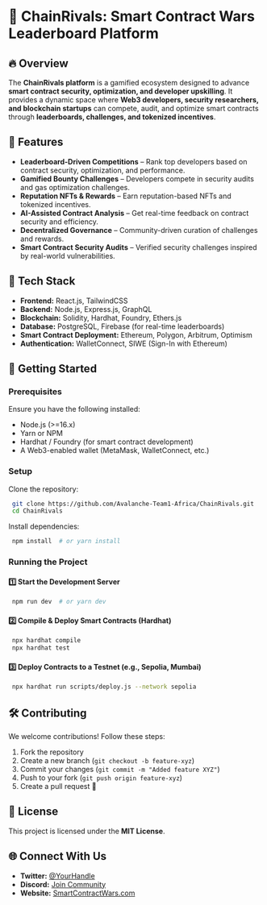# 🚀 ChainRivals: Smart Contract Wars Leaderboard Platform

## 🔥 Overview
The **ChainRivals platform** is a gamified ecosystem designed to advance **smart contract security, optimization, and developer upskilling**. It provides a dynamic space where **Web3 developers, security researchers, and blockchain startups** can compete, audit, and optimize smart contracts through **leaderboards, challenges, and tokenized incentives**.

## 🎯 Features
- **Leaderboard-Driven Competitions** – Rank top developers based on contract security, optimization, and performance.
- **Gamified Bounty Challenges** – Developers compete in security audits and gas optimization challenges.
- **Reputation NFTs & Rewards** – Earn reputation-based NFTs and tokenized incentives.
- **AI-Assisted Contract Analysis** – Get real-time feedback on contract security and efficiency.
- **Decentralized Governance** – Community-driven curation of challenges and rewards.
- **Smart Contract Security Audits** – Verified security challenges inspired by real-world vulnerabilities.

## 🔗 Tech Stack
- **Frontend:** React.js, TailwindCSS
- **Backend:** Node.js, Express.js, GraphQL
- **Blockchain:** Solidity, Hardhat, Foundry, Ethers.js
- **Database:** PostgreSQL, Firebase (for real-time leaderboards)
- **Smart Contract Deployment:** Ethereum, Polygon, Arbitrum, Optimism
- **Authentication:** WalletConnect, SIWE (Sign-In with Ethereum)

## 🚀 Getting Started

### Prerequisites
Ensure you have the following installed:
- Node.js (>=16.x)
- Yarn or NPM
- Hardhat / Foundry (for smart contract development)
- A Web3-enabled wallet (MetaMask, WalletConnect, etc.)

### Setup
Clone the repository:
```sh
 git clone https://github.com/Avalanche-Team1-Africa/ChainRivals.git
 cd ChainRivals
```

Install dependencies:
```sh
 npm install  # or yarn install
```

### Running the Project
#### 1️⃣ Start the Development Server
```sh
 npm run dev  # or yarn dev
```

#### 2️⃣ Compile & Deploy Smart Contracts (Hardhat)
```sh
 npx hardhat compile
 npx hardhat test
```

#### 3️⃣ Deploy Contracts to a Testnet (e.g., Sepolia, Mumbai)
```sh
 npx hardhat run scripts/deploy.js --network sepolia
```

## 🛠 Contributing
We welcome contributions! Follow these steps:
1. Fork the repository
2. Create a new branch (`git checkout -b feature-xyz`)
3. Commit your changes (`git commit -m "Added feature XYZ"`)
4. Push to your fork (`git push origin feature-xyz`)
5. Create a pull request 🚀

## 📜 License
This project is licensed under the **MIT License**.

## 🌐 Connect With Us
- **Twitter:** [@YourHandle](https://twitter.com/YourHandle)
- **Discord:** [Join Community](https://discord.gg/your-link)
- **Website:** [SmartContractWars.com](https://smartcontractwars.com)
